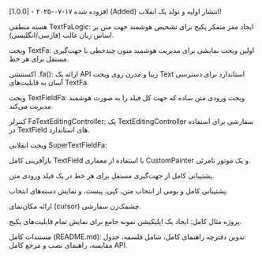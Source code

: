 [1.0.0] - ۲۰۲۵-۰۷-۱۷
افزوده شده (Added)
انتشار اولیه و تولد یک انقلاب!

هسته منطقی TextFaLogic: ایجاد مغز متفکر پکیج برای تشخیص هوشمند جهت متن بر اساس زبان غالب (فارسی/انگلیسی).

ویجت TextFa: اولین ویجت نمایشی برای مدیریت هوشمند متون چندخطی با جهت‌گیری مستقل برای هر خط.

اکستنشن .fa(): ارائه یک API زیبا و مدرن روی ویجت Text استاندارد برای دسترسی آسان به قابلیت‌های TextFa.

ویجت TextFieldFa: ویجت ورودی متن ساده که جهت کل فیلد را به صورت هوشمند مدیریت می‌کند.

کنترلر FaTextEditingController: یک TextEditingController سفارشی برای استفاده در TextField های استاندارد.

ویجت انقلابی SuperTextFieldFa:

بازآفرینی کامل TextField با استفاده از معماری CustomPainter و یک موتور نامرئی.

پشتیبانی کامل از جهت‌گیری مستقل برای هر خط در یک فیلد ورودی متن.

پشتیبانی کامل و بومی از انتخاب متن، کپی، پیست، و نمایش دسته‌های انتخاب.

ارائه مکان‌نمای (cursor) چشمک‌زن سفارشی.

پروژه مثال کامل: ایجاد یک اپلیکیشن نمونه جامع برای نمایش تمام قابلیت‌های پکیج.

مستندات کامل (README.md): تدوین دفترچه راهنمای کامل، شامل فلسفه، جدول مقایسه، راهنمای نصب و مرجع کامل API.